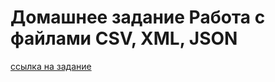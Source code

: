 # Домашнее задание Работа с файлами CSV, XML, JSON

[ссылка на задание](https://github.com/netology-code/jd-homeworks/blob/master/special_files/README.md)